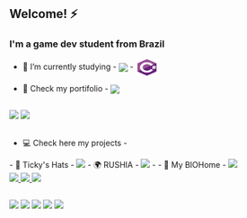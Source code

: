 ## Welcome! ⚡
### I'm a game dev student from Brazil 

- 🌱 I’m currently studying - <img align="center" src="https://img.shields.io/badge/Unity-100000?style=for-the-badge&logo=unity&logoColor=white" target="_blank"></a> - <img align="center" alt="Rafa-Csharp" height="30" width="40" src="https://raw.githubusercontent.com/devicons/devicon/master/icons/csharp/csharp-original.svg">

- 🔭 Check my portifolio - <a href="https://dudubertoldev.itch.io" target="_blank"><img align="center" src="https://img.shields.io/badge/Itch.io-FA5C5C?style=for-the-badge&logo=itchdotio&logoColor=white" target="_blank"></a>
##
<div>
  <a href-"https://dudubertoldev.itch.io">
  <img height="180em" src="https://github-readme-stats.vercel.app/api?username=dudubertol&show_icons=true&theme=midnight-purple"/>
  <img height="180em" src="https://github-readme-stats.vercel.app/api/top-langs?username=dudubertol&layout=compact&theme=midnight-purple"/>
</div>

##
- 💻 Check here my projects -
<div>
- 👑 Ticky's Hats - <a href = "https://play.google.com/store/apps/details?id=com.DuduBertolDev.TickysHats" target="_blank"><img height="20em" src="https://img.shields.io/badge/Google_Play-414141?style=for-the-badge&logo=google-play&logoColor=white"/><a>
- 🌍 RUSHIA - <a href = "https://play.google.com/store/apps/details?id=com.dudubertoldev.rushia" target="_blank"><img height="20em" src="https://img.shields.io/badge/Google_Play-414141?style=for-the-badge&logo=google-play&logoColor=white"/><a>
- - 🍃 My BIOHome - <a href = "https://play.google.com/store/apps/details?id=com.DuduBertolDev.MyBIOHome" target="_blank"><img height="20em" src="https://img.shields.io/badge/Google_Play-414141?style=for-the-badge&logo=google-play&logoColor=white"/><a>
</div>
  <a href = "https://play.google.com/store/apps/details?id=com.DuduBertolDev.TickysHats" target="_blank"><img height="180em" src="https://github.com/DuduBertol/DuduBertol/assets/88258208/127f556e-85ad-44e1-910e-bf0a9da8b91d"/>
  <a href = "https://play.google.com/store/apps/details?id=com.dudubertoldev.rushia" target="_blank"><img height="180em" src="https://github.com/DuduBertol/DuduBertol/assets/88258208/1b9e437c-8ae7-4156-a6ee-749333c438b8"/>
  <a href = "https://play.google.com/store/apps/details?id=com.DuduBertolDev.MyBIOHome" target="_blank"><img height="180em" src="https://github.com/DuduBertol/DuduBertol/assets/88258208/743f344f-e071-479a-b67c-aa08a8ec37ff"/>

##
<div> 
  <a href = "https://www.linkedin.com/in/eduardo-bertol" target="_blank"><img src="https://img.shields.io/badge/-LinkedIn-%230077B5?style=for-the-badge&logo=linkedin&logoColor=white" target="_blank"></a> 
  <a href="https://dudubertoldev.itch.io" target="_blank"><img src="https://img.shields.io/badge/Itch.io-FA5C5C?style=for-the-badge&logo=itchdotio&logoColor=white" target="_blank"></a>
  <a href = "https://twitter.com/dudubertoldev"><img src="https://img.shields.io/badge/Twitter-1DA1F2?style=for-the-badge&logo=twitter&logoColor=white" target="_blank"></a> 
  <a href="https://instagram.com/dudubertol_" target="_blank"><img src="https://img.shields.io/badge/-Instagram-%23E4405F?style=for-the-badge&logo=instagram&logoColor=white" target="_blank"></a>
  <a href = "mailto:dudubertoldev@gmail.com"><img src="https://img.shields.io/badge/-Gmail-%23333?style=for-the-badge&logo=gmail&logoColor=white" target="_blank"></a>
</div>

